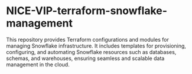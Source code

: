 # NICE-VIP-terraform-snowflake-management
This repository provides Terraform configurations and modules for managing Snowflake infrastructure. It includes templates for provisioning, configuring, and automating Snowflake resources such as databases, schemas, and warehouses, ensuring seamless and scalable data management in the cloud.
